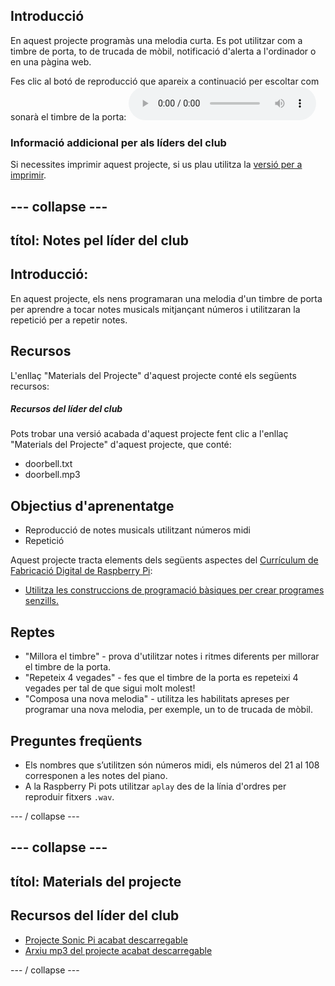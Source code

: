 ## Introducció

En aquest projecte programàs una melodia curta. Es pot utilitzar com a timbre de porta, to de trucada de mòbil, notificació d'alerta a l'ordinador o en una pàgina web.

<div id="audio-preview" class="pdf-hidden">
  Fes clic al botó de reproducció que apareix a continuació per escoltar com sonarà el timbre de la porta: <audio controls preload> <source src="resources/doorbell.mp3" type="audio/mpeg"> El teu navegador no admet l'element <code>d'àudio</code>. </audio>
</div>

### Informació addicional per als líders del club

Si necessites imprimir aquest projecte, si us plau utilitza la [versió per a imprimir](https://projects.raspberrypi.org/en/projects/compose-tune/print).

## \--- collapse \---

## títol: Notes pel líder del club

## Introducció:

En aquest projecte, els nens programaran una melodia d'un timbre de porta per aprendre a tocar notes musicals mitjançant números i utilitzaran la repetició per a repetir notes.

## Recursos

L'enllaç "Materials del Projecte" d'aquest projecte conté els següents recursos:

##### Recursos del líder del club

Pots trobar una versió acabada d'aquest projecte fent clic a l'enllaç "Materials del Projecte" d'aquest projecte, que conté:

* doorbell.txt
* doorbell.mp3

## Objectius d'aprenentatge

* Reproducció de notes musicals utilitzant números midi
* Repetició

Aquest projecte tracta elements dels següents aspectes del [Currículum de Fabricació Digital de Raspberry Pi](https://rpf.io/curriculum):

* [Utilitza les construccions de programació bàsiques per crear programes senzills.](https://www.raspberrypi.org/curriculum/programming/creator)

## Reptes

* "Millora el timbre" - prova d'utilitzar notes i ritmes diferents per millorar el timbre de la porta.
* "Repeteix 4 vegades" - fes que el timbre de la porta es repeteixi 4 vegades per tal de que sigui molt molest!
* "Composa una nova melodia" - utilitza les habilitats apreses per programar una nova melodia, per exemple, un to de trucada de mòbil.

## Preguntes freqüents

* Els nombres que s’utilitzen són números midi, els números del 21 al 108 corresponen a les notes del piano.
* A la Raspberry Pi pots utilitzar `aplay` des de la línia d'ordres per reproduir fitxers `.wav`.

\--- / collapse \---

## \--- collapse \---

## títol: Materials del projecte

## Recursos del líder del club

* [Projecte Sonic Pi acabat descarregable](resources/doorbell.txt)
* [Arxiu mp3 del projecte acabat descarregable](resources/doorbell.mp3)

\--- / collapse \---